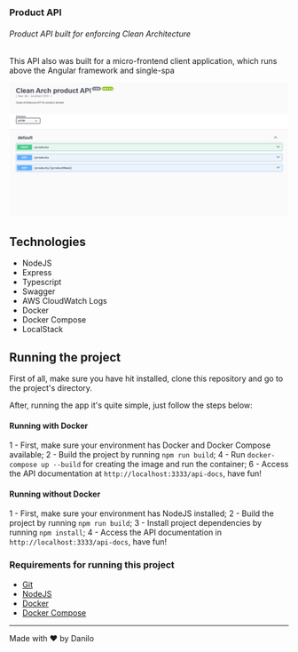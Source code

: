 ### Product API

###### Product API built for enforcing Clean Architecture


This API also was built for a micro-frontend client application, which runs above the Angular framework and single-spa

![Swagger doc](swaggerDoc.png)


## Technologies

- NodeJS
- Express
- Typescript
- Swagger
- AWS CloudWatch Logs
- Docker
- Docker Compose
- LocalStack

 
## Running the project

First of all, make sure you have hit installed, clone this repository and go to the project's directory.

After, running the app it's quite simple, just follow the steps below:

#### Running with Docker

1 - First, make sure your environment has Docker and Docker Compose available;
2 - Build the project by running `npm run build`;
4 - Run `docker-compose up --build` for creating the image and run the container;
6 - Access the API documentation at `http://localhost:3333/api-docs`, have fun!


#### Running without Docker

1 - First, make sure your environment has NodeJS installed;
2 - Build the project by running `npm run build`;
3 - Install project dependencies by running `npm install`;
4 - Access the API documentation in `http://localhost:3333/api-docs`, have fun!


### Requirements for running this project

- [Git](https://git-scm.com/)
- [NodeJS](https://nodejs.org/)
- [Docker](https://www.docker.com/)
- [Docker Compose](https://www.docker.com/)

<hr>

Made with ❤️ by Danilo